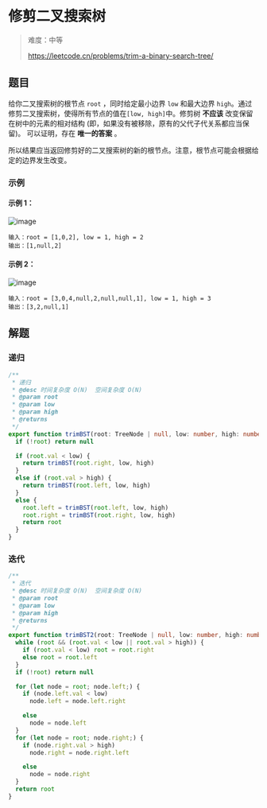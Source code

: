 # 修剪二叉搜索树

> 难度：中等
>
> https://leetcode.cn/problems/trim-a-binary-search-tree/

## 题目

给你二叉搜索树的根节点 `root` ，同时给定最小边界 `low` 和最大边界 `high`。通过修剪二叉搜索树，使得所有节点的值在`[low, high]`中。修剪树 **不应该** 改变保留在树中的元素的相对结构 (即，如果没有被移除，原有的父代子代关系都应当保留)。 可以证明，存在 **唯一的答案** 。

所以结果应当返回修剪好的二叉搜索树的新的根节点。注意，根节点可能会根据给定的边界发生改变。

### 示例

#### 示例 1：

![image](https://user-images.githubusercontent.com/54696834/189466720-dfdd5148-0e82-4d1c-a308-9859e604f863.png)

```
输入：root = [1,0,2], low = 1, high = 2
输出：[1,null,2]
```

#### 示例 2：

![image](https://user-images.githubusercontent.com/54696834/189466724-aa1cca80-66e4-4711-84eb-f708eb7d3cd3.png)

```
输入：root = [3,0,4,null,2,null,null,1], low = 1, high = 3
输出：[3,2,null,1]
```

## 解题

### 递归

```ts 
/**
 * 递归
 * @desc 时间复杂度 O(N)  空间复杂度 O(N)
 * @param root
 * @param low
 * @param high
 * @returns
 */
export function trimBST(root: TreeNode | null, low: number, high: number): TreeNode | null {
  if (!root) return null

  if (root.val < low) {
    return trimBST(root.right, low, high)
  }
  else if (root.val > high) {
    return trimBST(root.left, low, high)
  }
  else {
    root.left = trimBST(root.left, low, high)
    root.right = trimBST(root.right, low, high)
    return root
  }
}
```

### 迭代

```ts 
/**
 * 迭代
 * @desc 时间复杂度 O(N)  空间复杂度 O(N)
 * @param root
 * @param low
 * @param high
 * @returns
 */
export function trimBST2(root: TreeNode | null, low: number, high: number): TreeNode | null {
  while (root && (root.val < low || root.val > high)) {
    if (root.val < low) root = root.right
    else root = root.left
  }
  if (!root) return null

  for (let node = root; node.left;) {
    if (node.left.val < low)
      node.left = node.left.right

    else
      node = node.left
  }
  for (let node = root; node.right;) {
    if (node.right.val > high)
      node.right = node.right.left

    else
      node = node.right
  }
  return root
}
```